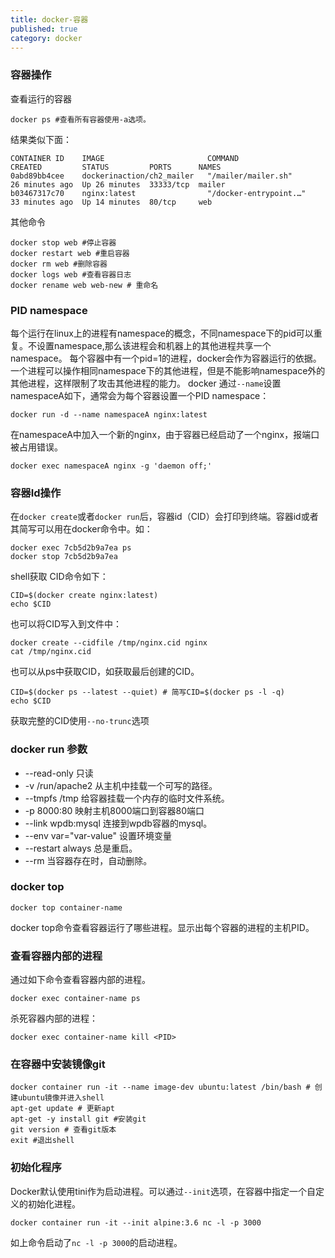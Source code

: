 ```yaml
---
title: docker-容器
published: true
category: docker
---
```


### 容器操作
查看运行的容器
```shell script
docker ps #查看所有容器使用-a选项。
```
结果类似下面：
```
CONTAINER ID    IMAGE                       COMMAND                  CREATED         STATUS         PORTS      NAMES
0abd89bb4cee    dockerinaction/ch2_mailer   "/mailer/mailer.sh"      26 minutes ago  Up 26 minutes  33333/tcp  mailer
b03467317c70    nginx:latest                "/docker-entrypoint.…"   33 minutes ago  Up 14 minutes  80/tcp     web
```
其他命令
```shell script
docker stop web #停止容器
docker restart web #重启容器
docker rm web #删除容器
docker logs web #查看容器日志
docker rename web web-new # 重命名
```

### PID namespace
每个运行在linux上的进程有namespace的概念，不同namespace下的pid可以重复。不设置namespace,那么该进程会和机器上的其他进程共享一个namespace。
每个容器中有一个pid=1的进程，docker会作为容器运行的依据。
一个进程可以操作相同namespace下的其他进程，但是不能影响namespace外的其他进程，这样限制了攻击其他进程的能力。
docker 通过`--name`设置namespaceA如下，通常会为每个容器设置一个PID namespace：
```shell script
docker run -d --name namespaceA nginx:latest
```
在namespaceA中加入一个新的nginx，由于容器已经启动了一个nginx，报端口被占用错误。
```shell script
docker exec namespaceA nginx -g 'daemon off;'
```

### 容器Id操作
在`docker create`或者`docker run`后，容器id（CID）会打印到终端。容器id或者其简写可以用在docker命令中。如：
```
docker exec 7cb5d2b9a7ea ps
docker stop 7cb5d2b9a7ea
```
shell获取 CID命令如下：
```shell script
CID=$(docker create nginx:latest)
echo $CID
```
也可以将CID写入到文件中：
```shell script
docker create --cidfile /tmp/nginx.cid nginx
cat /tmp/nginx.cid
```
也可以从ps中获取CID，如获取最后创建的CID。
```shell script
CID=$(docker ps --latest --quiet) # 简写CID=$(docker ps -l -q)
echo $CID
```
获取完整的CID使用`--no-trunc`选项

### docker run 参数
* --read-only 只读
* -v /run/apache2 从主机中挂载一个可写的路径。
* --tmpfs /tmp  给容器挂载一个内存的临时文件系统。
* -p 8000:80 映射主机8000端口到容器80端口
* --link wpdb:mysql 连接到wpdb容器的mysql。
* --env var="var-value" 设置环境变量
* --restart always 总是重启。
* --rm 当容器存在时，自动删除。

### docker top
```shell script
docker top container-name
```
docker top命令查看容器运行了哪些进程。显示出每个容器的进程的主机PID。

### 查看容器内部的进程
通过如下命令查看容器内部的进程。
```shell script
docker exec container-name ps
```
杀死容器内部的进程：
```shell script
docker exec container-name kill <PID>
```

### 在容器中安装镜像git
```shell script
docker container run -it --name image-dev ubuntu:latest /bin/bash # 创建ubuntu镜像并进入shell
apt-get update # 更新apt
apt-get -y install git #安装git
git version # 查看git版本
exit #退出shell
```

### 初始化程序
Docker默认使用tini作为启动进程。可以通过`--init`选项，在容器中指定一个自定义的初始化进程。
```shell script
docker container run -it --init alpine:3.6 nc -l -p 3000
```
如上命令启动了`nc -l -p 3000`的启动进程。
